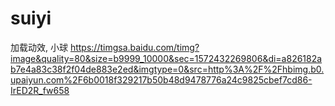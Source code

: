 # suiyi
加载动效, 小球
https://timgsa.baidu.com/timg?image&quality=80&size=b9999_10000&sec=1572432269806&di=a826182ab7e4a83c38f2f04de883e2ed&imgtype=0&src=http%3A%2F%2Fhbimg.b0.upaiyun.com%2F6b0018f329217b50b48d9478776a24c9825cbef7cd86-IrED2R_fw658
